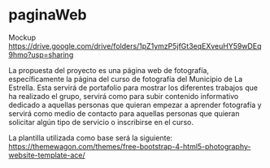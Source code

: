 # paginaWeb
Mockup
https://drive.google.com/drive/folders/1pZ1ymzP5jfGt3eqEXveuHY59wDEq9hmo?usp=sharing

La propuesta del proyecto es una página web de fotografía, específicamente la página del curso de fotografía del Municipio de La Estrella. Esta servirá de portafolio para mostrar los diferentes trabajos que ha realizado el grupo, servirá como para subir contenido informativo dedicado a aquellas personas que quieran empezar a aprender fotografía y servirá como medio de contacto para aquellas personas que quieran solicitar algún tipo de servicio o inscribirse en el curso.

La plantilla utilizada como base será la siguiente:
https://themewagon.com/themes/free-bootstrap-4-html5-photography-website-template-ace/
